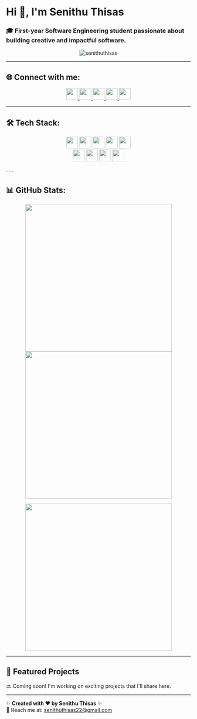 # Hi 👋, I'm Senithu Thisas  

### 🎓 First-year Software Engineering student passionate about building creative and impactful software.  

<p align="center"> 
  <img src="https://komarev.com/ghpvc/?username=senithuthisas&label=Profile%20views&color=0e75b6&style=flat" alt="senithuthisas" /> 
</p>

---

## 🌐 Connect with me:
<p align="center">
  <a href="https://twitter.com/senithuthisas" target="_blank">
    <img src="https://img.shields.io/badge/-Twitter-1DA1F2?style=for-the-badge&logo=x&logoColor=white" height="32"/>
  </a>
  <a href="https://linkedin.com/in/senithu-ekenayake" target="_blank">
    <img src="https://img.shields.io/badge/-LinkedIn-0A66C2?style=for-the-badge&logo=linkedin&logoColor=white" height="32"/>
  </a>
  <a href="https://fb.com/senithu.ekenayake" target="_blank">
    <img src="https://img.shields.io/badge/-Facebook-1877F2?style=for-the-badge&logo=facebook&logoColor=white" height="32"/>
  </a>
  <a href="https://www.youtube.com/c/senithu-thisas" target="_blank">
    <img src="https://img.shields.io/badge/-YouTube-FF0000?style=for-the-badge&logo=youtube&logoColor=white" height="32"/>
  </a>
  <a href="https://github.com/senithuthisas" target="_blank">
    <img src="https://img.shields.io/badge/-GitHub-181717?style=for-the-badge&logo=github&logoColor=white" height="32"/>
  </a>
</p>

---

## 🛠️ Tech Stack:
<p align="center">
  <img src="https://img.shields.io/badge/-Android-3DDC84?style=for-the-badge&logo=android&logoColor=white" height="32"/>
  <img src="https://img.shields.io/badge/-C++-00599C?style=for-the-badge&logo=cplusplus&logoColor=white" height="32"/>
  <img src="https://img.shields.io/badge/-HTML5-E34F26?style=for-the-badge&logo=html5&logoColor=white" height="32"/>
  <img src="https://img.shields.io/badge/-CSS3-1572B6?style=for-the-badge&logo=css3&logoColor=white" height="32"/>
  <img src="https://img.shields.io/badge/-JavaScript-F7DF1E?style=for-the-badge&logo=javascript&logoColor=black" height="32"/>
  <br>
  <img src="https://img.shields.io/badge/-Java-007396?style=for-the-badge&logo=openjdk&logoColor=white" height="32"/>
  <img src="https://img.shields.io/badge/-Python-3776AB?style=for-the-badge&logo=python&logoColor=white" height="32"/>
  <img src="https://img.shields.io/badge/-MySQL-4479A1?style=for-the-badge&logo=mysql&logoColor=white" height="32"/>
  <img src="https://img.shields.io/badge/-PHP-777BB4?style=for-the-badge&logo=php&logoColor=white" height="32"/>
</p>
---

## 📊 GitHub Stats:
<p align="center">
  <img src="https://github-readme-stats.vercel.app/api?username=senithuthisas&show_icons=true&theme=default" width="400"/>
  <img src="https://github-readme-stats.vercel.app/api/top-langs/?username=senithuthisas&layout=compact&theme=default" width="400"/>
</p>
<p align="center">
  <img src="https://github-readme-streak-stats.herokuapp.com/?user=senithuthisas&theme=default" width="400"/>
</p>

---

## 🌟 Featured Projects
🔜 Coming soon! I'm working on exciting projects that I'll share here.

---

✨ **Created with ❤️ by Senithu Thisas** ✨  
📧 Reach me at: [senithuthisas22@gmail.com](senithuthisas22@gmail.com)
